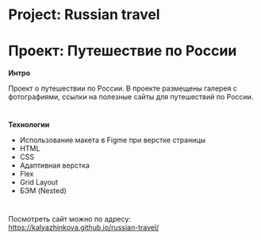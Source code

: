# Project: Russian travel
# Проект: Путешествие по России

**Интро**

Проект о путешествии по России.
В проекте размещены галерея с фотографиями, ссылки на полезные сайты для путешествий по России.
#

**Технологии**
* Использование макета в Figme при верстке страницы
* HTML
* CSS
* Адаптивная верстка
* Flex
* Grid Layout
* БЭМ (Nested)
#

Посмотреть сайт можно по адресу: https://kalyazhinkova.github.io/russian-travel/
